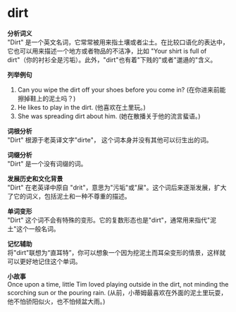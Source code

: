 # dirt

**分析词义**  
"Dirt" 是一个英文名词，它常常被用来指土壤或者尘土。在比较口语化的表达中，它也可以用来描述一个地方或者物品的不洁净，比如 "Your shirt is full of dirt"（你的衬衫全是污垢）。此外，"dirt"也有着"下贱的"或者"邋遢的"含义。

  

**列举例句**

  

1.  Can you wipe the dirt off your shoes before you come in? (在你进来前能擦掉鞋上的泥土吗？)
2.  He likes to play in the dirt. (他喜欢在土里玩。)
3.  She was spreading dirt about him. (她在散播关于他的流言蜚语。)

  

**词根分析**  
"Dirt" 根源于老英译文字"dirte"， 这个词本身并没有其他可以衍生出的词。

  

**词缀分析**  
"Dirt" 是一个没有词缀的词。

  

**发展历史和文化背景**  
"Dirt" 在老英译中原自 "drit"，意思为"污垢"或"屎"。这个词后来逐渐发展，扩大了它的词义，包括泥土和一种不尊重的描述。

  

**单词变形**  
"Dirt" 这个词不会有特殊的变形。它的复数形态也是"dirt"，通常用来指代"泥土"这个一般名词。

  

**记忆辅助**  
将"dirt"联想为“直耳特”，你可以想象一个因为挖泥土而耳朵变形的情景，这样就可以更好地记住这个单词。

  

**小故事**  
Once upon a time, little Tim loved playing outside in the dirt, not minding the scorching sun or the pouring rain. (从前，小蒂姆最喜欢在外面的泥土里玩耍，他不怕骄阳似火，也不怕倾盆大雨。)
